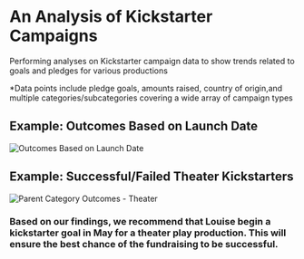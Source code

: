 # An Analysis of Kickstarter Campaigns #

Performing analyses on Kickstarter campaign data to show trends related to goals and pledges for various productions

*Data points include pledge goals, amounts raised, country of origin,and multiple categories/subcategories covering a wide array of campaign types

## Example: Outcomes Based on Launch Date ##

![Outcomes Based on Launch Date](https://user-images.githubusercontent.com/32756946/170390429-0dfd4bbf-141e-4bb0-9f39-cc8702f10746.png)

## Example: Successful/Failed Theater Kickstarters ##
![Parent Category Outcomes - Theater](https://user-images.githubusercontent.com/32756946/170392108-51735d69-7fb5-40f0-962c-acddc5907a2d.png)

### Based on our findings, we recommend that Louise begin a kickstarter goal in May for a theater play production. This will ensure the best chance of the fundraising to be successful. ###
